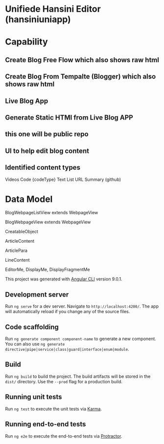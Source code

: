 # Unifiede Hansini Editor (hansiniuniapp)

# Capability
## Create Blog Free Flow which also shows raw html
## Create Blog From Tempalte (Blogger) which also shows raw html
## Live Blog App
## Generate Static HTMl from Live Blog APP

## this one will be public repo
## 

## UI to help edit blog content
## Identified content types
  Videos
  Code {codeType}
  Text
  List
  URL
  Summary (github)


# Data Model

BlogWebpageListView extends WebpageView

BlogWebpageView extends WebpageView

CreatableObject

ArticleContent

ArticlePara

LineContent


EditorMe, DisplayMe, DisplayFragmentMe


This project was generated with [Angular CLI](https://github.com/angular/angular-cli) version 9.0.1.

## Development server

Run `ng serve` for a dev server. Navigate to `http://localhost:4200/`. The app will automatically reload if you change any of the source files.

## Code scaffolding

Run `ng generate component component-name` to generate a new component. You can also use `ng generate directive|pipe|service|class|guard|interface|enum|module`.

## Build

Run `ng build` to build the project. The build artifacts will be stored in the `dist/` directory. Use the `--prod` flag for a production build.

## Running unit tests

Run `ng test` to execute the unit tests via [Karma](https://karma-runner.github.io).

## Running end-to-end tests

Run `ng e2e` to execute the end-to-end tests via [Protractor](http://www.protractortest.org/).



